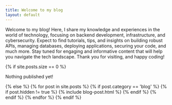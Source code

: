 ```yaml
---
title: Welcome to my blog
layout: default
---
```


Welcome to my blog! Here, I share my knowledge and experiences in the world of technology, focusing on backend development, infrastructure, and cybersecurity. Expect to find tutorials, tips, and insights on building robust APIs, managing databases, deploying applications, securing your code, and much more. Stay tuned for engaging and informative content that will help you navigate the tech landscape. Thank you for visiting, and happy coding!

<section class="list">
	{% if site.posts.size == 0 %}
		<p class="text-center">Nothing published yet!</p>
	{% else %}
		{% for post in site.posts %}
			{% if post.category == 'blog' %}
				{% if post.hidden != true %}
					{% include blog-post.html %}
				{% endif %}
			{% endif %}
		{% endfor %}
	{% endif %}
</section>
